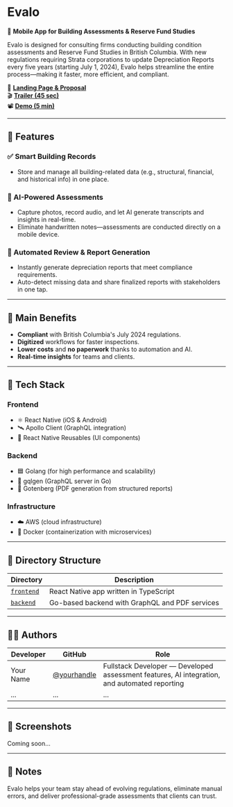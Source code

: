 # Evalo

📱 **Mobile App for Building Assessments & Reserve Fund Studies**

Evalo is designed for consulting firms conducting building condition assessments and Reserve Fund Studies in British Columbia. With new regulations requiring Strata corporations to update Depreciation Reports every five years (starting July 1, 2024), Evalo helps streamline the entire process—making it faster, more efficient, and compliant.

🔗 **[Landing Page & Proposal](#)**  
🎬 **[Trailer (45 sec)](#)**  
📽️ **[Demo (5 min)](#)**

---

## 🚀 Features

### ✅ Smart Building Records
- Store and manage all building-related data (e.g., structural, financial, and historical info) in one place.

### 🤖 AI-Powered Assessments
- Capture photos, record audio, and let AI generate transcripts and insights in real-time.
- Eliminate handwritten notes—assessments are conducted directly on a mobile device.

### 📄 Automated Review & Report Generation
- Instantly generate depreciation reports that meet compliance requirements.
- Auto-detect missing data and share finalized reports with stakeholders in one tap.

---

## 🧠 Main Benefits
- **Compliant** with British Columbia's July 2024 regulations.
- **Digitized** workflows for faster inspections.
- **Lower costs** and **no paperwork** thanks to automation and AI.
- **Real-time insights** for teams and clients.

---

## 🧰 Tech Stack

### Frontend
- ⚛️ React Native (iOS & Android)
- 🛰️ Apollo Client (GraphQL integration)
- 🧱 React Native Reusables (UI components)

### Backend
- 🟦 Golang (for high performance and scalability)
- 🔺 gqlgen (GraphQL server in Go)
- 📄 Gotenberg (PDF generation from structured reports)

### Infrastructure
- ☁️ AWS (cloud infrastructure)
- 🐳 Docker (containerization with microservices)

---

## 📁 Directory Structure

| Directory | Description |
|----------|-------------|
| [`frontend`](./frontend) | React Native app written in TypeScript |
| [`backend`](./backend)   | Go-based backend with GraphQL and PDF services |

---

## 👨‍💻 Authors

| Developer | GitHub | Role |
|----------|--------|------|
| Your Name | [@yourhandle](#) | Fullstack Developer — Developed assessment features, AI integration, and automated reporting |
| ... | ... | ... |

---

## 📸 Screenshots

Coming soon...

---

## 📌 Notes

Evalo helps your team stay ahead of evolving regulations, eliminate manual errors, and deliver professional-grade assessments that clients can trust.
